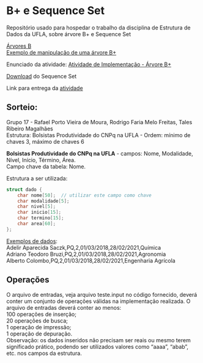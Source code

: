 # B+ e Sequence Set
Repositório usado para hospedar o trabalho da disciplina de Estrutura de Dados da UFLA, sobre árvore B+ e Sequence Set

[Árvores B](https://sites.google.com/ufla.br/arvores-b)  
[Exemplo de manipulação de uma árvore B+](https://campusvirtual.ufla.br/presencial/pluginfile.php/685380/mod_resource/content/2/%C3%81rvore%20B%2B-Exemplo.pdf)

Enunciado da atividade: [Atividade de Implementação - Árvore B+](https://docs.google.com/document/d/1O3eG7bul8HfqKo_c62wB9xS0w_FxLoHRhMA752czwik/edit)

[Download](https://campusvirtual.ufla.br/presencial/mod/resource/view.php?id=469487) do Sequence Set 

Link para entrega da [atividade](https://campusvirtual.ufla.br/presencial/mod/assign/view.php?id=469555)

## Sorteio: 
Grupo  17 - Rafael Porto Vieira de Moura, Rodrigo Faria Melo Freitas, Tales Ribeiro Magalhães  
Estrutura: Bolsistas Produtividade do CNPq na UFLA - Ordem: mínimo de chaves 3, máximo de chaves 6  


**Bolsistas Produtividade do CNPq na UFLA** - campos: Nome, Modalidade, Nível, Início, Término, Área.  
Campo chave da tabela: Nome.   

Estrutura a ser utilizada:   
```c++
struct dado {  
    char nome[50];  // utilizar este campo como chave
    char modalidade[5];
    char nivel[5];
    char inicio[15];
    char termino[15];
    char area[60];
};
```  
[Exemplos de dados](https://dados.ufla.br/dataset/bolsistas-de-produtividade):  
Adelir Aparecida Saczk,PQ,2,01/03/2018,28/02/2021,Química  
Adriano Teodoro Bruzi,PQ,2,01/03/2018,28/02/2021,Agronomia  
Alberto Colombo,PQ,2,01/03/2018,28/02/2021,Engenharia Agrícola   


## Operações 

O arquivo de entradas, veja arquivo teste.input no código fornecido, deverá conter um conjunto de operações válidas na implementação realizada. O arquivo de entradas deverá conter ao menos:  
100 operações de inserção;  
20 operações de busca;  
1 operação de impressão;  
1 operação de depuração.  
Observação: os dados inseridos não precisam ser reais ou mesmo terem significado prático, podendo ser utilizados valores como “aaaa”, “abab”, etc. nos campos da estrutura.   
